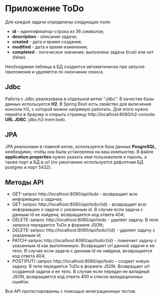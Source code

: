 # Приложение ToDo
Для каждой задачи определены следующие поля:
* **id** - идентификатор-строка из 36 символов;
* **description** - описание задачи;
* **created** - дата и время создания;
* **modified** - дата и время изменения;
* **completed** - логическое значение: выполнена задача (true) или нет (false).

Необходимая таблица в БД создается автоматически при запуске приложения и 
удаляется по окончании сеанса.

## Jdbc
Работа с Jdbc реализована в отдельной ветке "Jdbc". 
В качестве базы данных используется **H2**. В Spring Boot 
есть свойство для включения консоли H2, с которой можно напрямую
работать. Для этого нужно перейти в 
браузер и открыть страницу http://localhost:8080/h2-console.
**URL JDBC**: jdbc:h2:mem:todo.

## JPA
JPA реализован в главной ветке, используется база данных 
**PosgreSQL**, необходимо, чтобы она была установлена на ваш компьютер. 
В файле **application.properties** нужно указать 
имя пользователя и пароль, а также порт и БД в url (по умолчанию 
используется дефолтная БД postgres и порт 5432).

## Методы API
* GET-запрос http://localhost:8080/api/todo - возвращает всю информацию о задачах;
* GET-запрос http://localhost:8080/api/todo/{id} - возвращает всю информацию о задаче с указанным id. 
В случае если задача с данным id не найдена, возвращается код ответа 404;
* DELETE-запрос http://localhost:8080/api/todo - удаляет задачу. В теле запроса 
передается ToDo в формате JSON;
* DELETE-запрос http://localhost:8080/api/todo/{id} - удаляет задачу с указанным id;
* PATCH-запрос http://localhost:8080/api/todo/{id} - помечает задачу с указанным id как 
выполненную. Возвращает url данной задачи и ее тело.
В случае если задача с данным id не найдена, возвращается код ответа 404;
* POST(PUT)-запрос http://localhost:8080/api/todo - создает новую задачу.
В теле передается ToDo в формате JSON. Возвращает url
созданной задачи и ее тело. В случае если передан не валидный JSON,
возвращается код ответа 400 и список валидационных ошибок.

Все API протестированны с помощью интеграционных тестов.
